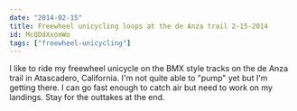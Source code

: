 ```yaml
---
date: "2014-02-15"
title: Freewheel unicycling loops at the de Anza trail 2-15-2014
id: McQDdXxomWo
tags: ["freewheel-unicycling"]
---
```


I like to ride my freewheel unicycle on the BMX style tracks on the de Anza trail in Atascadero, California. I'm not quite able to "pump" yet but I'm getting there. I can go fast enough to catch air but need to work on my landings. Stay for the outtakes at the end.
